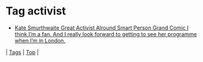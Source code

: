 <!--
title: Tag activist
date: 2020-06-28T15:26:59.628Z
tags:
-->
# Tag activist

 * [Kate Smurthwaite Great Activist Alround Smart Person Grand Comic I think I’m a fan. And I really look forward to getting to see her programme when I’m in London.](88265123069.md)

| [Tags](tags.md) | [Top](index.md) |
